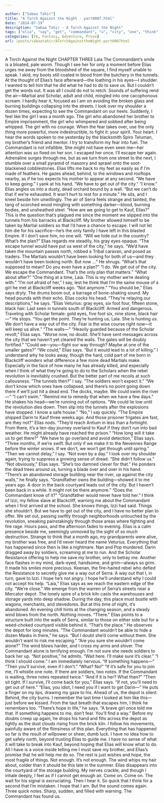 ```yaml
---

author: ["Sabaa Tahir"]
title: "A Torch Against the Night - part0007.html"
date: "2024-07-19"
description: "Sabaa Tahir - A Torch Against the Night"
tags: ["elia", "say", "get", "commandant", "u", "city", "one", "think", "tunnel", "could", "girl", "brother", "come", "three", "scholar", "ago", "thing", "escape", "back", "blackcliff", "soldier", "plan", "know", "hope", "laia"]
categories: [YA, Fantasy, Adventure, Prose]
url: /posts/sabaatahir/ATorchAgainsttheNight-part0007html

---
```



A Torch Against the Night
CHAPTER THREE
Laia
The Commandant’s smile is a bloated, pale worm. Though I see her for only a moment before Elias urges me away from the bloodshed of the square, I find myself unable to speak.
I skid, my boots still coated in blood from the butchery in the tunnels. At the thought of Elias’s face afterward—the loathing in his eyes—I shudder. I wanted to tell him that he did what he had to do to save us. But I couldn’t get the words out. It was all I could do not to retch.
Sounds of suffering rend the air—Martial and Scholar, adult and child, mingled into one cacophonous scream. I hardly hear it, focused as I am on avoiding the broken glass and burning buildings collapsing into the streets. I look over my shoulder a dozen times, expecting to see the Commandant on our heels. Suddenly, I feel like the girl I was a month ago. The girl who abandoned her brother to Empire imprisonment, the girl who whimpered and sobbed after being whipped. The girl with no courage.
When the fear takes over, use the only thing more powerful, more indestructible, to fight it: your spirit. Your heart. I hear the words spoken to me yesterday by the blacksmith Spiro Teluman, my brother’s friend and mentor.
I try to transform my fear into fuel. The Commandant is not infallible. She might not have even seen me—her attention was so fixed on her son. I escaped her once. I’ll escape her again.
Adrenaline surges through me, but as we turn from one street to the next, I stumble over a small pyramid of masonry and sprawl onto the soot-blackened cobblestones.
Elias lifts me back to my feet as easily as if I’m made of feathers. He gazes ahead, behind, to the windows and rooftops nearby, as if he too expects his mother to appear at any second.
“We have to keep going.” I yank at his hand. “We have to get out of the city.”
“I know.” Elias angles us into a dusty, dead orchard bound by a wall. “But we can’t do that if we’re exhausted. It won’t hurt to rest for a minute.”
He sits, and I kneel beside him unwillingly. The air of Serra feels strange and tainted, the tang of scorched wood mingling with something darker—blood, burning bodies, and unsheathed steel.
“How are we going to get to Kauf, Elias?” This is the question that’s plagued me since the moment we slipped into the tunnels from his barracks at Blackcliff. My brother allowed himself to be taken by Martial soldiers so that I’d have a chance to escape. I will not let him die for his sacrifice—he’s the only family I have left in this blasted Empire. If I don’t save him, no one will. “Will we hide out in the country? What’s the plan?”
Elias regards me steadily, his gray eyes opaque.
“The escape tunnel would have put us west of the city,” he says. “We’d have taken the mountain passes north, robbed a Tribal caravan, and posed as traders. The Martials wouldn’t have been looking for both of us—and they wouldn’t have been looking north. But now …” He shrugs.
“What’s that supposed to mean? Do you even have a plan?”
“I do. We get out of the city. We escape the Commandant. That’s the only plan that matters.”
“What about after?”
“One thing at a time, Laia. This is my mother we’re dealing with.”
“I’m not afraid of her,” I say, lest he think that I’m the same mouse of a girl he met at Blackcliff weeks ago. “Not anymore.”
“You should be,” Elias says dryly.
The drums boom out, a barrage of bone-shaking sound. My head pounds with their echo.
Elias cocks his head. “They’re relaying our descriptions,” he says. “Elias Veturius: gray eyes, six foot four, fifteen stone, black hair. Last seen in tunnels south of Blackcliff. Armed and dangerous. Traveling with Scholar female: gold eyes, five foot six, nine stone, black hair—” He stops. “You get the point. They’re hunting us, Laia. She is hunting us. We don’t have a way out of the city. Fear is the wise course right now—it will keep us alive.”
“The walls—”
“Heavily guarded because of the Scholar revolt,” Elias says. “Worse now, no doubt. She’ll have sent messages across the city that we haven’t yet cleared the walls. The gates will be doubly fortified.”
“Could we—you—fight our way through? Maybe at one of the smaller gates?”
“We could,” Elias says. “But it would lead to a lot of killing.”
I understand why he looks away, though the hard, cold part of me born in Blackcliff wonders what difference a few more dead Martials make. Especially in the face of how many he has already killed, and especially when I think of what they’re going to do to the Scholars when the rebel revolution is inevitably crushed.
But the better part of me recoils at such callousness. “The tunnels then?” I say. “The soldiers won’t expect it.”
“We don’t know which ones have collapsed, and there’s no point going down there if we’ll just hit a dead end. The docks, maybe. We could swim the river—”
“I can’t swim.”
“Remind me to remedy that when we have a few days.” He shakes his head—we’re running out of options. “We could lie low until the revolution dies down. Then slip into the tunnels after the explosions have stopped. I know a safe house.”
“No,” I say quickly. “The Empire shipped Darin to Kauf three weeks ago. And those prisoner frigates are fast, are they not?”
Elias nods. “They’d reach Antium in less than a fortnight. From there, it’s a ten-day journey overland to Kauf if they don’t run into bad weather. He might already have reached the prison.”
“How long will it take us to get there?”
“We have to go overland and avoid detection,” Elias says. “Three months, if we’re swift. But only if we make it to the Nevennes Range before the winter snows. If we don’t, we won’t get through until spring.”
“Then we cannot delay,” I say. “Not even by a day.”
I look over my shoulder again, trying to suppress a growing sense of dread. “She didn’t follow us.”
“Not obviously,” Elias says. “She’s too damned clever for that.”
He ponders the dead trees around us, turning a blade over and over in his hand.
“There’s an abandoned storage building near the river, up against the city walls,” he finally says. “Grandfather owns the building—showed it to me years ago. A door in the back courtyard leads out of the city. But I haven’t been back in a while. It might not be there anymore.”
“Does the Commandant know of it?”
“Grandfather would never have told her.”
I think of Izzi, my fellow slave at Blackcliff, warning me about the Commandant when I first arrived at the school. She knows things, Izzi had said. Things she shouldn’t.
But we have to get out of the city, and I have no better plan to offer.
We set out, passing swiftly through neighborhoods untouched by the revolution, sneaking painstakingly through those areas where fighting and fire rage. Hours pass, and the afternoon fades to evening. Elias is a calm presence beside me, seemingly unmoved by the sight of so much destruction.
Strange to think that a month ago, my grandparents were alive, my brother was free, and I’d never heard the name Veturius.
Everything that has happened since then is like a nightmare. Nan and Pop murdered. Darin dragged away by soldiers, screaming at me to run.
And the Scholar Resistance offering to help me save my brother, only to betray me.
Another face flashes in my mind, dark-eyed, handsome, and grim—always so grim. It made his smiles more precious. Keenan, the fire-haired rebel who defied the Resistance to secretly give me a way out of Serra. A way out that I, in turn, gave to Izzi.
I hope he’s not angry. I hope he’ll understand why I could not accept his help.
“Laia,” Elias says as we reach the eastern edge of the city. “We’re close.”
We emerge from the warren of Serra’s streets near a Mercator depot. The lonely spire of a brick kiln casts the warehouses and storage yards into deep shadow. During the day, this place must bustle with wagons, merchants, and stevedores. But at this time of night, it’s abandoned. An evening chill hints at the changing season, and a steady wind blows from the north. Nothing moves.
“There.” Elias points to a structure built into the walls of Serra, similar to those on either side but for a weed-choked courtyard visible behind it. “That’s the place.”
He observes the depot for long minutes. “The Commandant wouldn’t be able to hide a dozen Masks in there,” he says. “But I doubt she’d come without them. She wouldn’t want to risk me escaping.”
“Are you sure she wouldn’t come alone?” The wind blows harder, and I cross my arms and shiver. The Commandant alone is terrifying enough. I’m not sure she needs soldiers to back her up.
“Not positive,” he admits. “Wait here. I’ll make sure it’s clear.”
“I think I should come.” I am immediately nervous. “If something happens—”
“Then you’ll survive, even if I don’t.”
“What? No!”
“If it’s safe for you to join me, I’ll whistle one note. If there are soldiers, two notes. If the Commandant is waiting, three notes repeated twice.”
“And if it is her? What then?”
“Then sit tight. If I survive, I’ll come back for you,” Elias says. “If not, you’ll need to get out of here.”
“Elias, you idiot, I need you if I want to get Darin—”
He puts a finger on my lips, drawing my gaze to his.
Ahead of us, the depot is silent. Behind, the city burns. I remember the last time I looked at him like this—just before we kissed. From the taut breath that escapes him, I think he remembers too.
“There’s hope in life,” he says. “A brave girl once told me that. If something happens to me, don’t fear. You’ll find a way.”
Before my doubts creep up again, he drops his hand and flits across the depot as lightly as the dust clouds rising from the brick kiln.
I follow his movements, painfully aware of the flimsiness of this plan. Everything that has happened so far is the result of willpower or sheer, dumb luck. I have no idea how to get safely north, beyond trusting Elias to guide me. I have no sense of what it will take to break into Kauf, beyond hoping that Elias will know what to do. All I have is a voice inside telling me I must save my brother, and Elias’s promise that he will help me do so. The rest is just wishes and hope, the most fragile of things.
Not enough. It’s not enough. The wind whips my hair about, colder than it should be this late in the summer. Elias disappears into the courtyard of the storage building. My nerves crackle, and though I inhale deeply, I feel as if I cannot get enough air. Come on. Come on. The wait for his signal is excruciating.
Then I hear it. So quick that I think for a second that I’m mistaken. I hope that I am. But the sound comes again.
Three quick notes. Sharp, sudden, and filled with warning.
The Commandant has found us.

